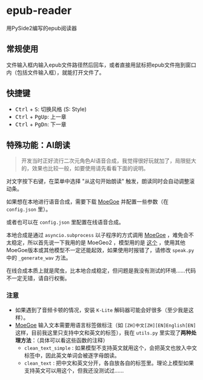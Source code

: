 # epub-reader
用PySide2编写的epub阅读器

## 常规使用
文件输入框内输入epub文件路径然后回车，或者直接用鼠标把epub文件拖到窗口内（包括文件输入框），就能打开文件了。

## 快捷键
- <kbd>Ctrl</kbd> + <kbd>S</kbd>: 切换风格 (S: Style)
- <kbd>Ctrl</kbd> + <kbd>PgUp</kbd>: 上一章
- <kbd>Ctrl</kbd> + <kbd>PgDn</kbd>: 下一章

## 特殊功能：AI朗读
> 开发当时正好流行二次元角色AI语音合成，我觉得很好玩就加了，局限挺大的，效果也比较一般，如要使用请先看看下面的说明。

对文字按下右键，在菜单中选择 "从这句开始朗读" 触发，朗读同时会自动调整滚动条。

如果想在本地进行语音合成，需要下载 [MoeGoe](https://github.com/CjangCjengh/MoeGoe) 并配置一些参数（在 `config.json` 里）。

或者也可以在 `config.json` 里配置在线语音合成。

本地合成是通过 `asyncio.subprocess` 以子程序的方式调用 [MoeGoe](https://github.com/CjangCjengh/MoeGoe) ，难免会不太稳定，所以首先说一下我用的是 MoeGeo2 ，模型用的是 [这个](https://github.com/CjangCjengh/TTSModels#nene--nanami--rong--tang) ，使用其他MoeGoe版本或其他模型不一定还能起效，如果使用时报错了，请修改 `speak.py` 中的 `_generate_wav` 方法。

在线合成本质上就是爬虫，比本地合成稳定，但问题是我没有测试的环境……代码不一定无错，请自行权衡。

### 注意
- 如果遇到了音频卡顿的情况，安装 `K-Lite` 解码器可能会好很多（至少我是这样）。
- [MoeGoe](https://github.com/CjangCjengh/MoeGoe) 输入文本需要用语言标签做标注（如 `[ZH]中文[ZH][EN]English[EN]` 这样，目前我这里只支持中文和英文的标签），我在 `utils.py` 里实现了**两种处理方法**：（具体可以看这些函数的注释）
  - `clean_text_simple` : 如果模型不支持英文就用这个，会把英文也放入中文标签中，因此英文单词会被逐字母朗读。
  - `clean_text` : 把中文和英文分开，各自放各自的标签里。理论上模型如果支持英文可以用这个，但我还没测试过……
